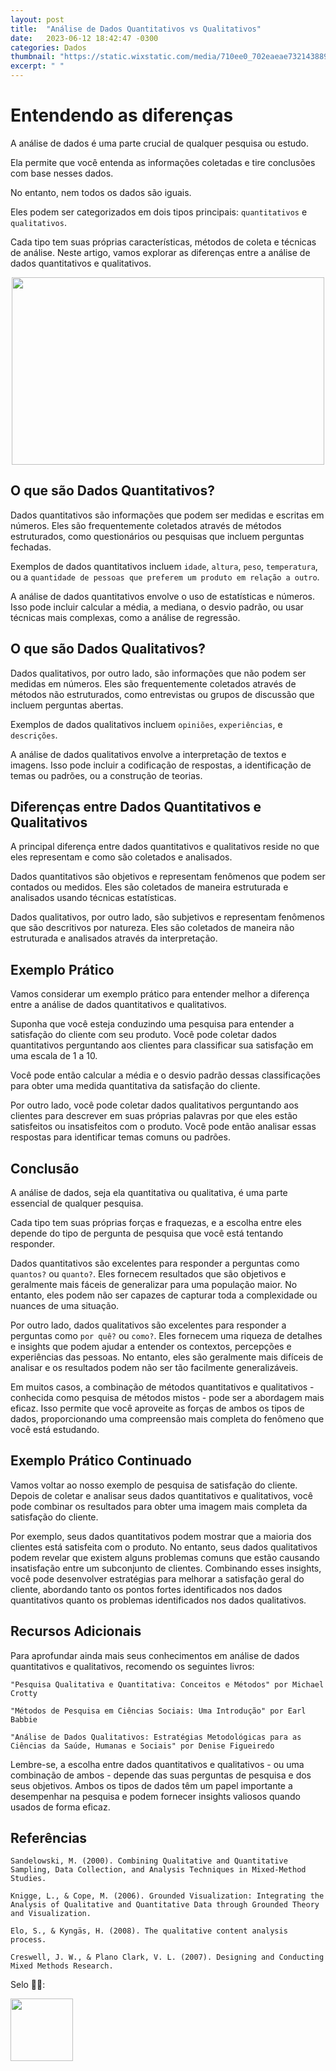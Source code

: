```yaml
---
layout: post
title:  "Análise de Dados Quantitativos vs Qualitativos"
date:   2023-06-12 18:42:47 -0300
categories: Dados
thumbnail: "https://static.wixstatic.com/media/710ee0_702eaeae73214388973a332943505000~mv2.jpg/v1/fill/w_2187,h_1640,al_c,q_90/710ee0_702eaeae73214388973a332943505000~mv2.webp"
excerpt: " "
---
```


# Entendendo as diferenças

A análise de dados é uma parte crucial de qualquer pesquisa ou estudo. 

Ela permite que você entenda as informações coletadas e tire conclusões com base nesses dados. 

No entanto, nem todos os dados são iguais. 

Eles podem ser categorizados em dois tipos principais: `quantitativos` e `qualitativos`. 

Cada tipo tem suas próprias características, métodos de coleta e técnicas de análise. Neste artigo, vamos explorar as diferenças entre a análise de dados quantitativos e qualitativos.

<p align="center">
  <img src="https://static.wixstatic.com/media/710ee0_702eaeae73214388973a332943505000~mv2.jpg/v1/fill/w_2187,h_1640,al_c,q_90/710ee0_702eaeae73214388973a332943505000~mv2.webp" width="500" height="300">
</p>

## O que são Dados Quantitativos?

Dados quantitativos são informações que podem ser medidas e escritas em números. Eles são frequentemente coletados através de métodos estruturados, como questionários ou pesquisas que incluem perguntas fechadas. 

Exemplos de dados quantitativos incluem `idade`, `altura`, `peso`, `temperatura`, ou a `quantidade de pessoas que preferem um produto em relação a outro`.

A análise de dados quantitativos envolve o uso de estatísticas e números. Isso pode incluir calcular a média, a mediana, o desvio padrão, ou usar técnicas mais complexas, como a análise de regressão.

## O que são Dados Qualitativos?

Dados qualitativos, por outro lado, são informações que não podem ser medidas em números. Eles são frequentemente coletados através de métodos não estruturados, como entrevistas ou grupos de discussão que incluem perguntas abertas. 

Exemplos de dados qualitativos incluem `opiniões`, `experiências`, e `descrições`.

A análise de dados qualitativos envolve a interpretação de textos e imagens. Isso pode incluir a codificação de respostas, a identificação de temas ou padrões, ou a construção de teorias.

## Diferenças entre Dados Quantitativos e Qualitativos

A principal diferença entre dados quantitativos e qualitativos reside no que eles representam e como são coletados e analisados.

Dados quantitativos são objetivos e representam fenômenos que podem ser contados ou medidos. Eles são coletados de maneira estruturada e analisados usando técnicas estatísticas.

Dados qualitativos, por outro lado, são subjetivos e representam fenômenos que são descritivos por natureza. Eles são coletados de maneira não estruturada e analisados através da interpretação.

## Exemplo Prático

Vamos considerar um exemplo prático para entender melhor a diferença entre a análise de dados quantitativos e qualitativos.

Suponha que você esteja conduzindo uma pesquisa para entender a satisfação do cliente com seu produto. Você pode coletar dados quantitativos perguntando aos clientes para classificar sua satisfação em uma escala de 1 a 10. 

Você pode então calcular a média e o desvio padrão dessas classificações para obter uma medida quantitativa da satisfação do cliente.

Por outro lado, você pode coletar dados qualitativos perguntando aos clientes para descrever em suas próprias palavras por que eles estão satisfeitos ou insatisfeitos com o produto. Você pode então analisar essas respostas para identificar temas comuns ou padrões.

## Conclusão

A análise de dados, seja ela quantitativa ou qualitativa, é uma parte essencial de qualquer pesquisa. 

Cada tipo tem suas próprias forças e fraquezas, e a escolha entre eles depende do tipo de pergunta de pesquisa que você está tentando responder.

Dados quantitativos são excelentes para responder a perguntas como `quantos?` ou `quanto?`. Eles fornecem resultados que são objetivos e geralmente mais fáceis de generalizar para uma população maior. No entanto, eles podem não ser capazes de capturar toda a complexidade ou nuances de uma situação.

Por outro lado, dados qualitativos são excelentes para responder a perguntas como `por quê?` ou `como?`. Eles fornecem uma riqueza de detalhes e insights que podem ajudar a entender os contextos, percepções e experiências das pessoas. No entanto, eles são geralmente mais difíceis de analisar e os resultados podem não ser tão facilmente generalizáveis.

Em muitos casos, a combinação de métodos quantitativos e qualitativos - conhecida como pesquisa de métodos mistos - pode ser a abordagem mais eficaz. Isso permite que você aproveite as forças de ambos os tipos de dados, proporcionando uma compreensão mais completa do fenômeno que você está estudando.

## Exemplo Prático Continuado

Vamos voltar ao nosso exemplo de pesquisa de satisfação do cliente. Depois de coletar e analisar seus dados quantitativos e qualitativos, você pode combinar os resultados para obter uma imagem mais completa da satisfação do cliente.

Por exemplo, seus dados quantitativos podem mostrar que a maioria dos clientes está satisfeita com o produto. No entanto, seus dados qualitativos podem revelar que existem alguns problemas comuns que estão causando insatisfação entre um subconjunto de clientes. Combinando esses insights, você pode desenvolver estratégias para melhorar a satisfação geral do cliente, abordando tanto os pontos fortes identificados nos dados quantitativos quanto os problemas identificados nos dados qualitativos.

## Recursos Adicionais

Para aprofundar ainda mais seus conhecimentos em análise de dados quantitativos e qualitativos, recomendo os seguintes livros:

    "Pesquisa Qualitativa e Quantitativa: Conceitos e Métodos" por Michael Crotty

    "Métodos de Pesquisa em Ciências Sociais: Uma Introdução" por Earl Babbie

    "Análise de Dados Qualitativos: Estratégias Metodológicas para as Ciências da Saúde, Humanas e Sociais" por Denise Figueiredo

Lembre-se, a escolha entre dados quantitativos e qualitativos - ou uma combinação de ambos - depende das suas perguntas de pesquisa e dos seus objetivos. Ambos os tipos de dados têm um papel importante a desempenhar na pesquisa e podem fornecer insights valiosos quando usados de forma eficaz.

## Referências

    Sandelowski, M. (2000). Combining Qualitative and Quantitative Sampling, Data Collection, and Analysis Techniques in Mixed-Method Studies.  

    Knigge, L., & Cope, M. (2006). Grounded Visualization: Integrating the Analysis of Qualitative and Quantitative Data through Grounded Theory and Visualization. 

    Elo, S., & Kyngäs, H. (2008). The qualitative content analysis process.

    Creswell, J. W., & Plano Clark, V. L. (2007). Designing and Conducting Mixed Methods Research.

Selo 🧙‍♂️:

[<img src="https://avatars.githubusercontent.com/u/117866866?v=4" width="100" height="100">](https://github.com/Linhares015)
